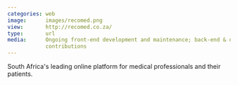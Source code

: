 ```yaml
---
categories: web
image:      images/recomed.png
view:       http://recomed.co.za/
type:       url
media:      Ongoing front-end development and maintenance; back-end & design
            contributions
---
```

South Africa's leading online platform for medical professionals and their
patients.
